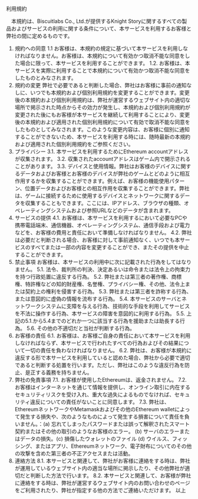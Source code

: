 利用規約

　本規約は、Biscuitlabs Co., Ltd.が提供するKnight Storyに関するすべての製品およびサービスの利用に関する条件について、本サービスを利用するお客様と弊社の間に定めるものです。

1. 規約への同意
1.1 お客様は、本規約の規定に基づいて本サービスを利用しなければなりません。お客様は、本規約について有効かつ取消不能な同意をした場合に限って、本サービスを利用することができます。
1.2. お客様は、本サービスを実際に利用することで本規約について有効かつ取消不能な同意をしたものとみなされます。
2. 規約の変更
弊社で必要であると判断した場合、弊社はお客様に事前の通知なしに、いつでも本規約および個別利用規約を変更することができます。変更後の本規約および個別利用規約は、弊社が運営するウェブサイト内の適切な場所で掲示された時点からその効力が発生し、本規約および個別利用規約が変更された後にもお客様が本サービスを継続して利用することにより、変更後の本規約および適用された個別利用規約について有効で取消不能な同意をしたものとしてみなされます。このような変更内容は、お客様に個別に通知することができないため、本サービスを利用する時には、随時最新の本規約および適用された個別利用規約をご参照ください。
3. プライバシー
3.1. 本サービスを利用するためにEthereum accountアドレスが収集されます。
3.2. 収集されたaccountアドレスはゲーム内で開示されることがあります。
3.3. デバイスと使用情報。弊社はお客様のデバイスに関するデータおよびお客様とお客様のデバイスが弊社のゲームとどのように相互作用するかを収集することができます。例えば、お客様の機能使用パターン、位置データおよびお客様との相互作用を収集することができます。弊社は、ゲームに接続するために使用するデバイスとネットワークに関するデータを収集することもできます。ここには、IPアドレス、ブラウザの種類、オペレーティングシステムおよび参照URLなどのデータが含まれます。
4. サービスの提供
4.1. お客様は、本サービスを利用するにおいて必要なPCや携帯電話端末、通信機器、オペレーティングシステム、通信手段および電力などを、お客様の費用と責任において準備しなければなりません。
4.2. 弊社は必要だと判断される場合、お客様に対して事前通知なく、いつでも本サービスのすべてまたは一部の内容を変更することができ、またその提供を中止することができます。
5. 禁止事項
お客様は、本サービスの利用中に次に記載された行為をしてはなりません。
5.1. 法令、裁判所の判決、決定あるいは命令または法令上の拘束力を持つ行政処置に違反する行為。
5.2. 弊社または第三者の著作権、商標権、特許権などの知的財産権、名誉権、プライバシー権、その他、法令上または契約上の権利を侵害する行為。
5.3. 弊社または第三者を詐称する行為、または意図的に虚偽の情報を流布する行為。
5.4. 本サービスのサーバとネットワークシステムに支障を与える行為、技術的な手段を利用してサービスを不法に操作する行為、本サービスの障害を意図的に利用する行為。
5.5. 上記の5.1.から5.4までのどれか一つに該当する行為を援助または助長する行為。
5.6. その他の不適切だと当社が判断する行為。
6. お客様の責任
6.1. お客様は、お客様ご自身の責任において本サービスを利用しなければならず、本サービスで行われたすべての行為およびその結果について一切の責任を負わなければなりません。
6.2. 弊社は、お客様が本規約に違反する形で本サービスを利用していると認めた場合、弊社から必要で適切であると判断する処置を行います。ただし、弊社はこのような違反行為を防止、是正する義務を持ちません。
7. 弊社の免責事項
7.1. お客様が使用したEthereumは、返金されません。
7.2. お客様はインターネットを通じて情報を提供し、オンライン取引に内在するセキュリティリスクを受け入れ、重大な過失によるものでなければ、セキュリティ違反についての責任がないことに同意します。
7.3. 弊社は、EthereumネットワークやMetamaskおよびその他のEthereum walletによって発生する損失や、次のようなものによって発生する損害について責任を負いません。：(a) 忘れてしまったパスワードまたは誤って解釈されたスマート契約またはその他の取引のようなお客様のエラー。 (b) サーバのエラーまたはデータの損失。(c) 損傷したウォレットのファイル (d) ウイルス、フィッシング、またはアプリ、Ethereumネットワーク、電子財布についてのその他の攻撃を含めた第三者の不正アクセスまたは活動。
8. 連絡方法
8.1. 本サービスと関連して、弊社がお客様に連絡をする時は、弊社が運用しているウェブサイト内の適当な場所に掲示したり、その他弊社が適切だと判断した方法で行います。
8.2. 本サービスと関連して、お客様が弊社に連絡をする時は、弊社が運営するウェブサイト内のお問い合わせのページをご利用されたり、弊社が指定する他の方法でご連絡いただけます。
以上
